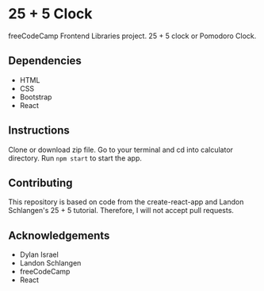 # 25 + 5 Clock
freeCodeCamp Frontend Libraries project. 25 + 5 clock or Pomodoro Clock.

## Dependencies 
* HTML
* CSS
* Bootstrap
* React

## Instructions
Clone or download zip file. Go to your terminal and cd into calculator directory. Run ```npm start``` to start the app.

## Contributing
This repository is based on code from the create-react-app and Landon Schlangen's 25 + 5 tutorial. Therefore, I will not accept pull requests.

## Acknowledgements
* Dylan Israel
* Landon Schlangen
* freeCodeCamp
* React
